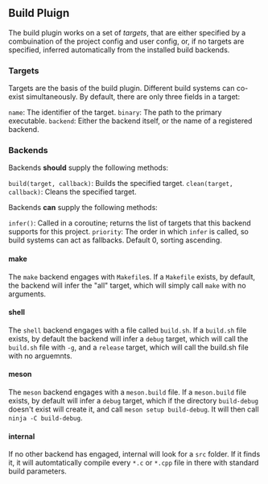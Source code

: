## Build Pluign

The build plugin works on a set of *targets*, that are either specified by a combuination of the project config and user config, or, if no targets are specified, inferred automatically from the installed build backends.

### Targets

Targets are the basis of the build plugin. Different build systems can co-exist simultaneously. By default, there are only three fields in a target:

`name`: The identifier of the target.
`binary`: The path to the primary executable.
`backend`: Either the backend itself, or the name of a registered backend.

### Backends

Backends **should** supply the following methods:

`build(target, callback)`: Builds the specified target.
`clean(target, callback)`: Cleans the specified target.

Backends **can** supply the following methods:

`infer()`: Called in a coroutine; returns the list of targets that this backend supports for this project.
`priority`: The order in which `infer` is called, so build systems can act as fallbacks. Default 0, sorting ascending.

#### make

The `make` backend engages with `Makefile`s. If a `Makefile` exists, by default, the backend will infer the "all" target, which will simply call `make` with no arguments.

#### shell

The `shell` backend engages with a file called `build.sh`. If a `build.sh` file exists, by default the backend will infer a `debug` target, which will call the `build.sh` file with `-g`, and a `release` target, which will call the build.sh file with no arguemnts.

#### meson

The `meson` backend engages with a `meson.build` file. If a `meson.build` file exists, by default will infer a `debug` target, which if the directory `build-debug` doesn't exist will create it, and call `meson setup build-debug`. It will then call `ninja -C build-debug`.

#### internal

If no other backend has engaged, internal will look for a `src` folder. If it finds it, it will automtatically compile every `*.c` or `*.cpp` file in there with standard build parameters.
